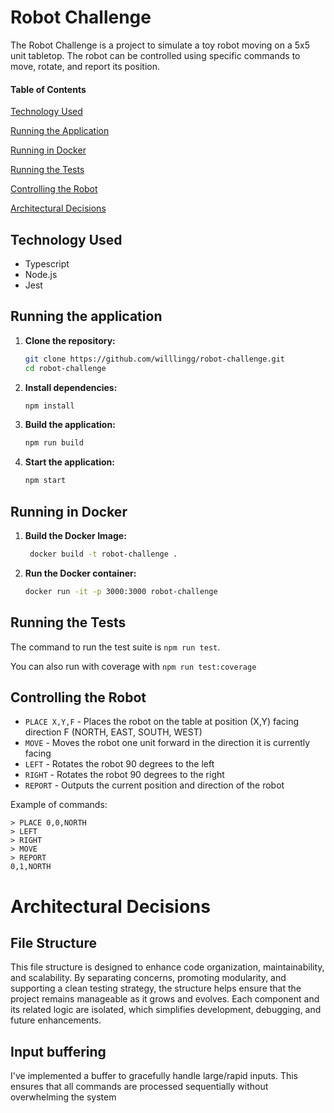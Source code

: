 # Robot Challenge

The Robot Challenge is a project to simulate a toy robot moving on a 5x5 unit tabletop. The robot can be controlled using specific commands to move, rotate, and report its position.

#### Table of Contents

[Technology Used](#technology-used)

[Running the Application](#running-the-application)

[Running in Docker](#running-in-docker)

[Running the Tests](#running-the-tests)

[Controlling the Robot](#controlling-the-robot)

[Architectural Decisions](#architectural-decisions)

## Technology Used

- Typescript
- Node.js
- Jest

## Running the application

1. **Clone the repository:**

   ```sh
   git clone https://github.com/willlingg/robot-challenge.git
   cd robot-challenge
   ```

2. **Install dependencies:**

   ```sh
   npm install
   ```

3. **Build the application:**

   ```sh
   npm run build
   ```

4. **Start the application:**

   ```sh
   npm start
   ```

## Running in Docker

1. **Build the Docker Image:**

   ```sh
    docker build -t robot-challenge .
   ```

2. **Run the Docker container:**

   ```sh
   docker run -it -p 3000:3000 robot-challenge
   ```

## Running the Tests

The command to run the test suite is `npm run test`.

You can also run with coverage with `npm run test:coverage`

## Controlling the Robot

- `PLACE X,Y,F` - Places the robot on the table at position (X,Y) facing direction F (NORTH, EAST, SOUTH, WEST)
- `MOVE` - Moves the robot one unit forward in the direction it is currently facing
- `LEFT` - Rotates the robot 90 degrees to the left
- `RIGHT` - Rotates the robot 90 degrees to the right
- `REPORT` - Outputs the current position and direction of the robot

Example of commands:

```plaintext
> PLACE 0,0,NORTH
> LEFT
> RIGHT
> MOVE
> REPORT
0,1,NORTH
```

# Architectural Decisions

## File Structure

This file structure is designed to enhance code organization, maintainability, and scalability. By separating concerns, promoting modularity, and supporting a clean testing strategy, the structure helps ensure that the project remains manageable as it grows and evolves. Each component and its related logic are isolated, which simplifies development, debugging, and future enhancements.

## Input buffering

I've implemented a buffer to gracefully handle large/rapid inputs. This ensures that all commands are processed sequentially without overwhelming the system
